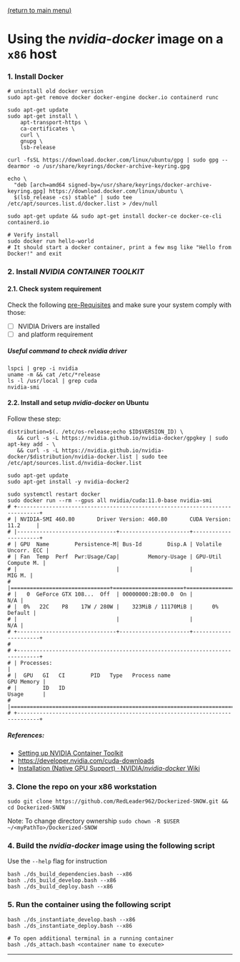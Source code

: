 [(return to main menu)](https://github.com/RedLeader962/Dockerized-SNOW)
# Using the _nvidia-docker_ image on a `x86` host

### 1. Install Docker

```shell
# uninstall old docker version
sudo apt-get remove docker docker-engine docker.io containerd runc

sudo apt-get update
sudo apt-get install \
    apt-transport-https \
    ca-certificates \
    curl \
    gnupg \
    lsb-release
    
curl -fsSL https://download.docker.com/linux/ubuntu/gpg | sudo gpg --dearmor -o /usr/share/keyrings/docker-archive-keyring.gpg

echo \
  "deb [arch=amd64 signed-by=/usr/share/keyrings/docker-archive-keyring.gpg] https://download.docker.com/linux/ubuntu \
  $(lsb_release -cs) stable" | sudo tee /etc/apt/sources.list.d/docker.list > /dev/null

sudo apt-get update && sudo apt-get install docker-ce docker-ce-cli containerd.io

# Verify install
sudo docker run hello-world
# It should start a docker container, print a few msg like "Hello from Docker!" and exit
```

### 2. Install _NVIDIA CONTAINER TOOLKIT_
#### 2.1. Check system requirement
Check the following [pre-Requisites](https://docs.nvidia.com/datacenter/cloud-native/container-toolkit/install-guide.html#pre-requisites)
and make sure your system comply with those:
- [ ] NVIDIA Drivers are installed
- [ ] and platform requirement

##### Useful command to check nvidia driver
```shell
lspci | grep -i nvidia
uname -m && cat /etc/*release
ls -l /usr/local | grep cuda
nvidia-smi
```


#### 2.2. Install and setup _nvidia-docker_ on Ubuntu
Follow these step:
```shell
distribution=$(. /etc/os-release;echo $ID$VERSION_ID) \
   && curl -s -L https://nvidia.github.io/nvidia-docker/gpgkey | sudo apt-key add - \
   && curl -s -L https://nvidia.github.io/nvidia-docker/$distribution/nvidia-docker.list | sudo tee /etc/apt/sources.list.d/nvidia-docker.list
   
sudo apt-get update
sudo apt-get install -y nvidia-docker2

sudo systemctl restart docker
sudo docker run --rm --gpus all nvidia/cuda:11.0-base nvidia-smi
# +-----------------------------------------------------------------------------+
# | NVIDIA-SMI 460.80       Driver Version: 460.80       CUDA Version: 11.2     |
# |-------------------------------+----------------------+----------------------+
# | GPU  Name        Persistence-M| Bus-Id        Disp.A | Volatile Uncorr. ECC |
# | Fan  Temp  Perf  Pwr:Usage/Cap|         Memory-Usage | GPU-Util  Compute M. |
# |                               |                      |               MIG M. |
# |===============================+======================+======================|
# |   0  GeForce GTX 108...  Off  | 00000000:2B:00.0  On |                  N/A |
# |  0%   22C    P8    17W / 280W |    323MiB / 11170MiB |      0%      Default |
# |                               |                      |                  N/A |
# +-------------------------------+----------------------+----------------------+
# 
# +-----------------------------------------------------------------------------+
# | Processes:                                                                  |
# |  GPU   GI   CI        PID   Type   Process name                  GPU Memory |
# |        ID   ID                                                   Usage      |
# |=============================================================================|
# +-----------------------------------------------------------------------------+
```

##### References: 
- [Setting up NVIDIA Container Toolkit](https://docs.nvidia.com/datacenter/cloud-native/container-toolkit/install-guide.html#setting-up-nvidia-container-toolkit)
- https://developer.nvidia.com/cuda-downloads
- [Installation (Native GPU Support) · NVIDIA/_nvidia-docker_ Wiki](https://github.com/NVIDIA/nvidia-docker/wiki/Installation-(Native-GPU-Support))


### 3. Clone the repo on your x86 workstation
```shell
sudo git clone https://github.com/RedLeader962/Dockerized-SNOW.git && cd Dockerized-SNOW
```
Note: To change directory ownership `sudo chown -R $USER ~/<myPathTo>/Dockerized-SNOW`

### 4. Build the _nvidia-docker_ image using the following script
Use the `--help` flag for instruction
```shell
bash ./ds_build_dependencies.bash --x86
bash ./ds_build_develop.bash --x86
bash ./ds_build_deploy.bash --x86
```

### 5. Run the container using the following script
```shell
bash ./ds_instantiate_develop.bash --x86
bash ./ds_instantiate_deploy.bash --x86

# To open additional terminal in a running container 
bash ./ds_attach.bash <container name to execute>
```

---